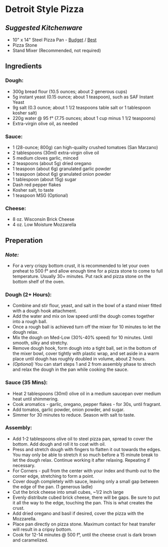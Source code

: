 # Detroit Style Pizza
## *Suggested Kitchenware*
* 10" x 14" Steel Pizza Pan - [Budget](https://www.equippers.com/detroit-style-10-x-14-rectangular-steel-pizza-pan/1212325.asp) / [Best](https://lloydpans.com/pizza-tools/regional-style-pizza-pans/detroit-style-pizza-pans.html?gclid=Cj0KCQiAuvOPBhDXARIsAKzLQ8GsI2K4PIG0uzb0Jer0sksjprfX_c8ddmw59uE_j9vy0m72H4_KaTkaAmGEEALw_wcB)
* Pizza Stone
* Stand Mixer (Recommended, not required)


## Ingredients

### Dough:
* 300g bread flour (10.5 ounces; about 2 generous cups)
* 5g instant yeast (0.15 ounce; about 1 teaspoon), such as SAF Instant Yeast
* 9g salt (0.3 ounce; about 1 1/2 teaspoons table salt or 1 tablespoon kosher salt)
* 220g water @ 95 f° (7.75 ounces; about 1 cup minus 1 1/2 teaspoons)
* Extra-virgin olive oil, as needed


### Sauce:
* 1 (28-ounce; 800g) can high-quality crushed tomatoes (San Marzano)
* 2 tablespoons (30ml) extra-virgin olive oil
* 5 medium cloves garlic, minced
* 2 teaspoons (about 5g) dried oregano
* 1 teaspoon (about 6g) granulated garlic powder
* 1 teaspoon (about 6g) granulated onion powder
* 1 tablespoon (about 15g) sugar
* Dash red pepper flakes
* Kosher salt, to taste
* 1 teaspoon MSG (Optional)


### Cheese:
* 8 oz. Wisconsin Brick Cheese
* 4 oz. Low Moisture Mozzarella 


## Preperation

### *Note:*
* For a very crispy bottom crust, it is recommended to let your oven preheat to 500 f° and allow enough time for a pizza stone to come to full temperature. Usually 30+ minutes. Put rack and pizza stone on the bottom shelf of the oven.

### Dough (2+ Hours):
* Combine and stir flour, yeast, and salt in the bowl of a stand mixer fitted with a dough hook attachment.
* Add the water and mix on low speed until the dough comes together into a rough ball. 
* Once a rough ball is achieved turn off the mixer for 10 minutes to let the dough relax. 
* Mix the dough on Med-Low (30%-40% speed) for 10 minutes. Until smooth, silky and stretchy. 
* Remove dough hook, form dough into a tight ball, set in the bottom of the mixer bowl, cover tightly with plastic wrap, and set aside in a warm place until dough has roughly doubled in volume, about 2 hours.
* *(Optional)* You can start steps 1 and 2 from assembly phase to strech and relax the dough in the pan while cooking the sauce. 

### Sauce (35 Mins):
* Heat 2 tablespoons (30ml) olive oil in a medium saucepan over medium heat until shimmering.
* Cook aromatics - garlic, oregano, pepper flakes - for 30s, until fragrant. 
* Add tomatos, garlic powder, onion powder, and sugar.
* Simmer for 30 minutes to reduce. Season with salt to taste. 

### Assembly: 
* Add 1-2 tablespoons olive oil to steel pizza pan, spread to cover the bottom. Add dough and roll it to coat with oil. 
* Press and stretch dough with fingers to flatten it out towards the edges. You may only be able to stretch it so much before a 15 minute break to let the dough relax. Continue working it after relaxing. Repeating if necessary.
* For Corners - pull from the center with your index and thumb out to the corner edge, stretching to form a point.
* Cover dough completely with sauce, leaving only a small gap between the edge of the pan. (1 generous ladle)
* Cut the brick cheese into small cubes, ~1/2 inch large
* Evenly distribute cubed brick cheese, there will be gaps. Be sure to put it all the way to the edge, touching the pan. This is what creates the crust.
* Add dried oregano and basil if desired, cover the pizza with the Mozzarella. 
* Place pan directly on pizza stone. Maximum contact for heat transfer will result in a cripsy bottom. 
* Cook for 12-14 minutes @ 500 f°, until the cheese crust is dark brown and caramelized. 
